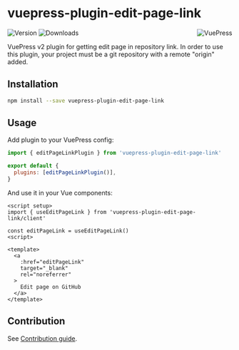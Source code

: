 # vuepress-plugin-edit-page-link

<img src="https://avatars.githubusercontent.com/u/48539483?s=100" align="right" alt="VuePress" />

![Version](https://img.shields.io/npm/v/vuepress-plugin-edit-page-link.svg)
![Downloads](https://img.shields.io/npm/dm/vuepress-plugin-edit-page-link.svg)

VuePress v2 plugin for getting edit page in repository link. In order to use this plugin, your project must be a git repository with a remote "origin" added.

## Installation

```sh
npm install --save vuepress-plugin-edit-page-link
```

## Usage

Add plugin to your VuePress config:

```js
import { editPageLinkPlugin } from 'vuepress-plugin-edit-page-link'

export default {
  plugins: [editPageLinkPlugin()],
}
```

And use it in your Vue components:

```vue
<script setup>
import { useEditPageLink } from 'vuepress-plugin-edit-page-link/client'

const editPageLink = useEditPageLink()
<script>

<template>
  <a
    :href="editPageLink"
    target="_blank"
    rel="noreferrer"
  >
    Edit page on GitHub
  </a>
</template>
```

## Contribution

See [Contribution guide](https://github.com/azat-io/azat-io/blob/main/contributing.md).
